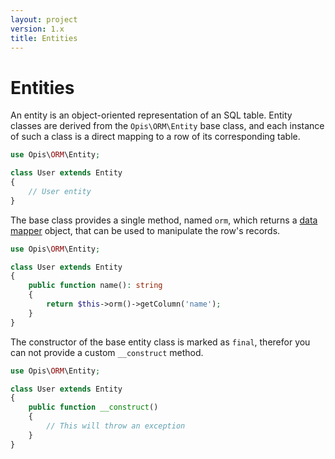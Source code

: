 ```yaml
---
layout: project
version: 1.x
title: Entities 
---
```

# Entities 

An entity is an object-oriented representation of an SQL table.
Entity classes are derived from the `Opis\ORM\Entity` base class, 
and each instance of such a class is a direct mapping to a row of its
corresponding table.

```php
use Opis\ORM\Entity;

class User extends Entity
{
    // User entity
}
```

The base class provides a single method, named `orm`, which returns a
[data mapper][0] object, that can be used to manipulate the row's records.

```php
use Opis\ORM\Entity;

class User extends Entity
{
    public function name(): string
    {
        return $this->orm()->getColumn('name');
    }
}
```

The constructor of the base entity class is marked as `final`, therefor
you can not provide a custom `__construct` method.

```php
use Opis\ORM\Entity;

class User extends Entity
{
    public function __construct()
    {
        // This will throw an exception
    }
}
```

[0]: /1.x/data-mappers.html "Data mappers"
